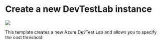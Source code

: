 # Create a new DevTestLab instance

<a href="https://portal.azure.com/#create/Microsoft.Template/uri/https%3A%2F%2Fraw.githubusercontent.com%2FAzure%2Fazure-devtestlab%2Fmaster%2FARMTemplates%2F201-dtl-create-lab-with-policies%2Fazuredeploy.json" target="_blank">
    <img src="http://azuredeploy.net/deploybutton.png"/>
</a>


This template creates a new Azure DevTest Lab and allows you to specify the cost threshold
